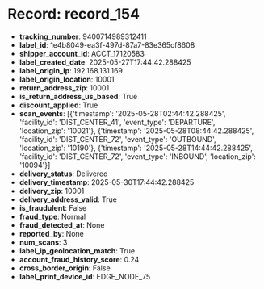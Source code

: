 # Record: record_154

- **tracking_number**: 9400714989312411
- **label_id**: 1e4b8049-ea3f-497d-87a7-83e365cf8608
- **shipper_account_id**: ACCT_17120583
- **label_created_date**: 2025-05-27T17:44:42.288425
- **label_origin_ip**: 192.168.131.169
- **label_origin_location**: 10001
- **return_address_zip**: 10001
- **is_return_address_us_based**: True
- **discount_applied**: True
- **scan_events**: [{'timestamp': '2025-05-28T02:44:42.288425', 'facility_id': 'DIST_CENTER_41', 'event_type': 'DEPARTURE', 'location_zip': '10021'}, {'timestamp': '2025-05-28T08:44:42.288425', 'facility_id': 'DIST_CENTER_72', 'event_type': 'OUTBOUND', 'location_zip': '10190'}, {'timestamp': '2025-05-28T14:44:42.288425', 'facility_id': 'DIST_CENTER_72', 'event_type': 'INBOUND', 'location_zip': '10094'}]
- **delivery_status**: Delivered
- **delivery_timestamp**: 2025-05-30T17:44:42.288425
- **delivery_zip**: 10001
- **delivery_address_valid**: True
- **is_fraudulent**: False
- **fraud_type**: Normal
- **fraud_detected_at**: None
- **reported_by**: None
- **num_scans**: 3
- **label_ip_geolocation_match**: True
- **account_fraud_history_score**: 0.24
- **cross_border_origin**: False
- **label_print_device_id**: EDGE_NODE_75